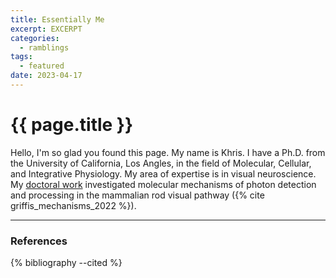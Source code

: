 ```yaml
---
title: Essentially Me
excerpt: EXCERPT
categories:
  - ramblings
tags:
  - featured
date: 2023-04-17
---
```

# {{ page.title }}

Hello, I'm so glad you found this page. My name is Khris. I have a Ph.D. from the University of California, Los Angles, in the field of Molecular, Cellular, and Integrative Physiology. My area of expertise is in visual neuroscience. My [doctoral work](https://khrisgriffis.com/publications/griffis2022b.html) investigated molecular mechanisms of photon detection and processing in the mammalian rod visual pathway ({% cite griffis_mechanisms_2022 %}).

---

### References

{% bibliography --cited %}